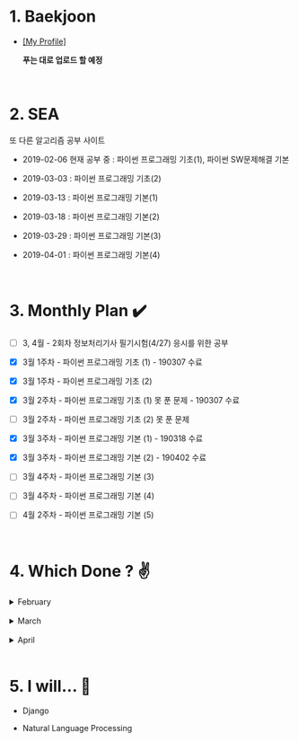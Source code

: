 # 1. Baekjoon 

* [[My Profile]](https://www.acmicpc.net/user/riim715) 

    **푸는 대로 업로드 할 예정**  

<br>

# 2. SEA

 또 다른 알고리즘 공부 사이트 

* 2019-02-06 현재 공부 중 : 파이썬 프로그래밍 기초(1), 파이썬 SW문제해결 기본

* 2019-03-03 : 파이썬 프로그래밍 기초(2)

* 2019-03-13 : 파이썬 프로그래밍 기본(1)

* 2019-03-18 : 파이썬 프로그래밍 기본(2)

* 2019-03-29 : 파이썬 프로그래밍 기본(3)

* 2019-04-01 : 파이썬 프로그래밍 기본(4)
<br>


# 3. Monthly Plan :heavy_check_mark: 

- [ ] 3, 4월 - 2회차 정보처리기사 필기시험(4/27) 응시를 위한 공부

- [X] 3월 1주차 - 파이썬 프로그래밍 기초 (1) - 190307 수료

- [X] 3월 1주차 - 파이썬 프로그래밍 기초 (2) 

- [X] 3월 2주차 - 파이썬 프로그래밍 기초 (1) 못 푼 문제 - 190307 수료

- [ ] 3월 2주차 - 파이썬 프로그래밍 기초 (2) 못 푼 문제 

- [X] 3월 3주차 - 파이썬 프로그래밍 기본 (1) - 190318 수료

- [X] 3월 3주차 - 파이썬 프로그래밍 기본 (2) - 190402 수료

- [ ] 3월 4주차 - 파이썬 프로그래밍 기본 (3)

- [ ] 3월 4주차 - 파이썬 프로그래밍 기본 (4)

- [ ] 4월 2주차 - 파이썬 프로그래밍 기본 (5)






<br>

# 4. Which Done ? :v:


<details>
  <summary>  February </summary>

날짜 | SEA | 틀린문제| BJ | 틀린문제
:---:|:---: |:---: |:---:|:---:
2/8 | #4828 | . | #15552, #2577, #4344 | .
2/9 | . | . | #2750<br> (Bubble / Insertion Sort) | .
2/10 | 7장 | ~~24,30,32차시~~ | . | #4834 - 미완
2/12 | 24차시 | ~~30, 32차시(오류)~~ |
2/14 | #6329 | . | #2751<br>(Merge / Heap Sort) |
2/15 | . | ~~8장 (함수로 정의 안함)~~ | 
2/20 | 6,8,9장 | ~~35차시~~ <br> ~~46,47,52,53차시~~ | 
2/25 | 8장 강의 <br> 52,53차시 |
2/28 | 파이썬 기초(1) <br> 개념 부족한 강의들  | 

</details>

<br> 
<details>
  <summary>  March  </summary>
  
|날짜 | SEA | 틀린문제| BJ | 틀린문제|
|:---:|:---: |:---: |:---:|:---: |
|3/3 | 30차시 | . | #2752 <br> (Counting / Radix Sort) | Radix Sort 코드 못 짬
|3/4 | 12장 <br> enumerate() | 2-(~~5,10~~,13)차시  | 
|3/5 | 1-(32,46,47)차시 <br> lambda식, reduce 메쏘드  | . |
|3/6 | 13장 <br> 1-(35)차시 | ~~2-(29,32,33)차시~~ |  
|3/11 | 15장 강의 | . | .  |
|3/12 | 15장 문제<br> 2-(32,33)차시 | .
|3/13 | 2-(5,10,41)차시 <br> 새로운 리스트내포 방식| ~~전기버스~~ | . 
|3/14 | 2-(40)차시 <br> 전기버스,숫자카드 | .
|3/18 | 구간합 | . 
|3/19 | . |  ~~색칠하기 <br> 부분집합의 합~~ | .
|3/21 | 부분집합의 합 |  | .
|3/23 | 색칠하기 |  | .
|3/27 | 특별한정렬 | 
|3/29 | 문자열 비교 <br> 글자수 | 회문 | . 

**3월 못 푼 문제  :  기초 2-(13,29)차시  /  기본 3-(회문)  /  기본 4-(괄호검사)**

</details>

<br> 
<details>
  <summary>  April  </summary>
  
날짜 | SEA | 틀린문제| BJ | 틀린문제
:---:|:---: |:---: |:---:|:---:
4/1 | 반복문자지우기 | ~~괄호검사~~ | .
4/2 | 괄호검사, 이진탐색 <br> 2-(29)차시|
4/5 | . | 4 - (종이붙이기, 그래프경로) | .
</details>

<br>

# 5. I will... :see_no_evil:

* Django

* Natural Language Processing
